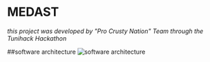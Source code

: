 # MEDAST
*this project was developed by "Pro Crusty Nation" Team through the Tunihack Hackathon*


##software architecture 
![software architecture](https://github.com/[username]/[reponame]/blob/[branch]/software-architecture.png?raw=true)


